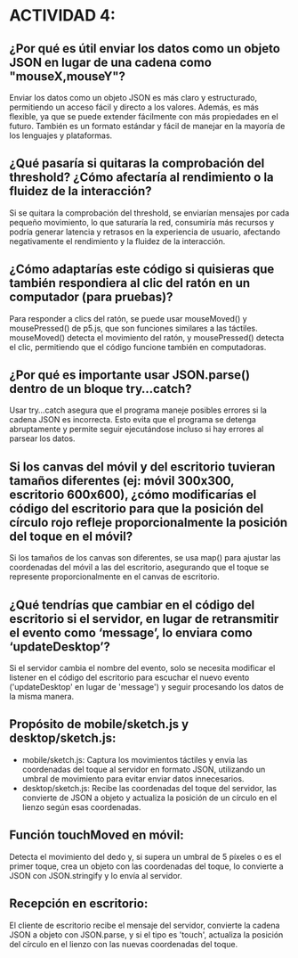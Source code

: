 # ACTIVIDAD 4:
## ¿Por qué es útil enviar los datos como un objeto JSON en lugar de una cadena como "mouseX,mouseY"?
Enviar los datos como un objeto JSON es más claro y estructurado, permitiendo un acceso fácil y directo a los valores. Además, es más flexible, ya que se puede extender fácilmente con más propiedades en el futuro. También es un formato estándar y fácil de manejar en la mayoría de los lenguajes y plataformas.
## ¿Qué pasaría si quitaras la comprobación del threshold? ¿Cómo afectaría al rendimiento o la fluidez de la interacción?
Si se quitara la comprobación del threshold, se enviarían mensajes por cada pequeño movimiento, lo que saturaría la red, consumiría más recursos y podría generar latencia y retrasos en la experiencia de usuario, afectando negativamente el rendimiento y la fluidez de la interacción.
## ¿Cómo adaptarías este código si quisieras que también respondiera al clic del ratón en un computador (para pruebas)?
Para responder a clics del ratón, se puede usar mouseMoved() y mousePressed() de p5.js, que son funciones similares a las táctiles. mouseMoved() detecta el movimiento del ratón, y mousePressed() detecta el clic, permitiendo que el código funcione también en computadoras.
## ¿Por qué es importante usar JSON.parse() dentro de un bloque try…catch?
Usar try…catch asegura que el programa maneje posibles errores si la cadena JSON es incorrecta. Esto evita que el programa se detenga abruptamente y permite seguir ejecutándose incluso si hay errores al parsear los datos.
## Si los canvas del móvil y del escritorio tuvieran tamaños diferentes (ej: móvil 300x300, escritorio 600x600), ¿cómo modificarías el código del escritorio para que la posición del círculo rojo refleje proporcionalmente la posición del toque en el móvil?
Si los tamaños de los canvas son diferentes, se usa map() para ajustar las coordenadas del móvil a las del escritorio, asegurando que el toque se represente proporcionalmente en el canvas de escritorio.
## ¿Qué tendrías que cambiar en el código del escritorio si el servidor, en lugar de retransmitir el evento como ‘message’, lo enviara como ‘updateDesktop’?
Si el servidor cambia el nombre del evento, solo se necesita modificar el listener en el código del escritorio para escuchar el nuevo evento ('updateDesktop' en lugar de 'message') y seguir procesando los datos de la misma manera.
## Propósito de mobile/sketch.js y desktop/sketch.js:
* mobile/sketch.js: Captura los movimientos táctiles y envía las coordenadas del toque al servidor en formato JSON, utilizando un umbral de movimiento para evitar enviar datos innecesarios.
* desktop/sketch.js: Recibe las coordenadas del toque del servidor, las convierte de JSON a objeto y actualiza la posición de un círculo en el lienzo según esas coordenadas.
## Función touchMoved en móvil: 
Detecta el movimiento del dedo y, si supera un umbral de 5 píxeles o es el primer toque, crea un objeto con las coordenadas del toque, lo convierte a JSON con JSON.stringify y lo envía al servidor.
## Recepción en escritorio: 
El cliente de escritorio recibe el mensaje del servidor, convierte la cadena JSON a objeto con JSON.parse, y si el tipo es 'touch', actualiza la posición del círculo en el lienzo con las nuevas coordenadas del toque.
